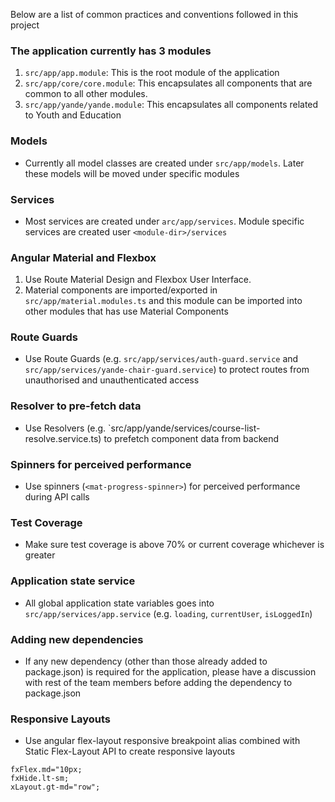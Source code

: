 Below are a list of common practices and conventions followed in this project


### The application currently has 3 modules
1. `src/app/app.module`: This is the root module of the application
2. `src/app/core/core.module`: This encapsulates all components that are common to all other modules.
3. `src/app/yande/yande.module`: This encapsulates all components related to Youth and Education 

### Models
* Currently all model classes are created under `src/app/models`. Later these models will be moved under specific modules

### Services
* Most services are created under `arc/app/services`. Module specific services are created user `<module-dir>/services`

### Angular Material and Flexbox
1. Use Route Material Design and Flexbox User Interface. 
2. Material components are imported/exported in `src/app/material.modules.ts` and this module can be imported into other modules that has use Material Components

### Route Guards
* Use Route Guards (e.g. `src/app/services/auth-guard.service` and `src/app/services/yande-chair-guard.service`) to protect routes from unauthorised and unauthenticated access

### Resolver to pre-fetch data
* Use Resolvers (e.g. `src/app/yande/services/course-list-resolve.service.ts) to prefetch component data from backend

### Spinners for perceived performance
* Use spinners (`<mat-progress-spinner>`) for perceived performance during API calls

### Test Coverage 
* Make sure test coverage is above 70% or current coverage whichever is greater

### Application state service
* All global application state variables goes into `src/app/services/app.service` (e.g. `loading`, `currentUser`, `isLoggedIn`)
 
### Adding new dependencies
* If any new dependency (other than those already added to package.json) is required for the application, please have a discussion with rest of the team members before adding the dependency to package.json

### Responsive Layouts
* Use angular flex-layout responsive breakpoint alias combined with Static Flex-Layout API to create responsive layouts

```angularjs
fxFlex.md="10px;
fxHide.lt-sm;
xLayout.gt-md="row";
```